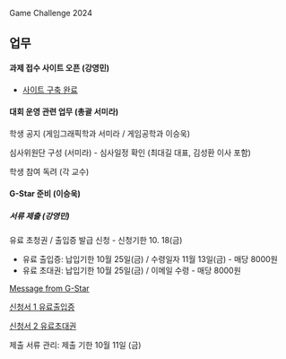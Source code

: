 Game Challenge 2024

## 업무 

#### 과제 접수 사이트 오픈 (강영민) 
- [사이트 구축 완료](https://url.kr/uecc9d)

#### 대회 운영 관련 업무 (총괄 서미라)

  학생 공지 (게임그래픽학과 서미라 / 게임공학과 이승욱)

  심사위원단 구성 (서미라) - 심사일정 확인 (최대길 대표, 김성환 이사 포함)

  학생 참여 독려 (각 교수)


#### G-Star 준비 (이승욱)

##### 서류 제출 (강영민)

 유료 초청권 / 출입증 발급 신청 - 신청기한 10. 18(금)

 - 유료 출입증: 납입기한 10월 25일(금) / 수령일자 11월 13일(금) - 매당 8000원
 - 유료 초대권: 납입기한 10월 25일(금) / 이메일 수령 - 매당 8000원

 [Message from G-Star](https://github.com/dknife/TUGameChallenge2024_GStar/blob/main/EMails/passRequest.txt)

 [신청서 1 유료출입증](https://github.com/dknife/TUGameChallenge2024_GStar/raw/main/files/%EC%A7%80%EC%8A%A4%ED%83%80%202024%20BTC%20%EC%A0%84%EC%9A%A9%20%EC%9C%A0%EB%A3%8C%20%EC%B6%9C%EC%9E%85%EC%A6%9D%20%EC%8B%A0%EC%B2%AD%EC%84%9C_BTC%EC%A0%84%EC%B2%B4.docx) 

 [신청서 2 유료초대권](https://github.com/dknife/TUGameChallenge2024_GStar/raw/main/files/%EC%A7%80%EC%8A%A4%ED%83%80%202024%20BTC%20%EC%A0%84%EC%9A%A9%20%EC%B4%88%EB%8C%80%EA%B6%8C%20%EC%8B%A0%EC%B2%AD%EC%84%9C_BTC%EC%A0%84%EC%B2%B4.docx)

 제출 서류 관리: 제출 기한 10월 11일 (금)

   




